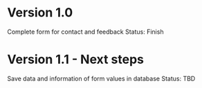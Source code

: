# Version 1.0

Complete form for contact and feedback
Status: Finish

# Version 1.1 - Next steps

Save data and information of form values in database
Status: TBD